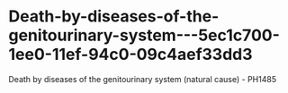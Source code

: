 # Death-by-diseases-of-the-genitourinary-system---5ec1c700-1ee0-11ef-94c0-09c4aef33dd3
Death by diseases of the genitourinary system (natural cause) - PH1485
